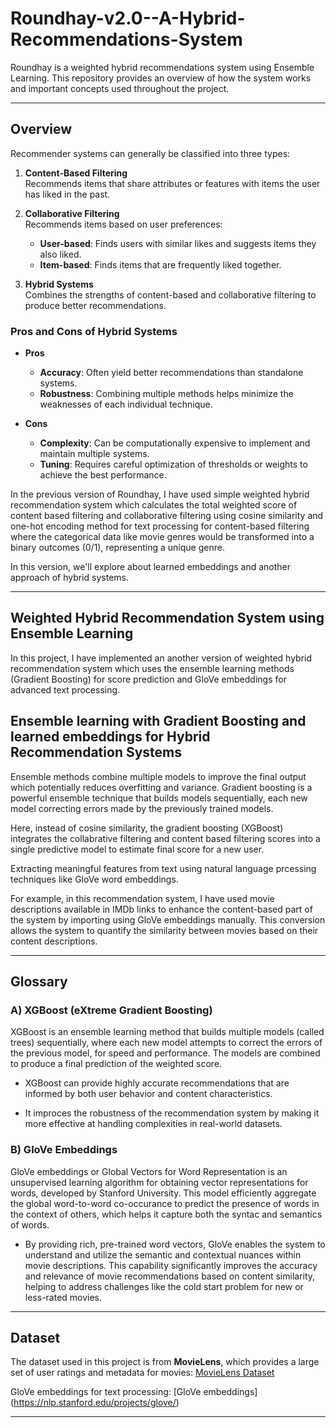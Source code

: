 # Roundhay-v2.0--A-Hybrid-Recommendations-System
Roundhay is a weighted hybrid recommendations system using Ensemble Learning. This repository provides an overview of how the system works and important concepts used throughout the project.

---

## Overview

Recommender systems can generally be classified into three types:

1. **Content-Based Filtering**  
   Recommends items that share attributes or features with items the user has liked in the past.

2. **Collaborative Filtering**  
   Recommends items based on user preferences:
   - **User-based**: Finds users with similar likes and suggests items they also liked.
   - **Item-based**: Finds items that are frequently liked together.

3. **Hybrid Systems**  
   Combines the strengths of content-based and collaborative filtering to produce better recommendations.

### Pros and Cons of Hybrid Systems

- **Pros**  
  - **Accuracy**: Often yield better recommendations than standalone systems.  
  - **Robustness**: Combining multiple methods helps minimize the weaknesses of each individual technique.

- **Cons**  
  - **Complexity**: Can be computationally expensive to implement and maintain multiple systems.  
  - **Tuning**: Requires careful optimization of thresholds or weights to achieve the best performance.


In the previous version of Roundhay, I have used simple weighted hybrid recommendation system which calculates the total weighted score of content based filtering and collaborative filtering using cosine similarity and one-hot encoding method for text processing for content-based filtering where the categorical data like movie genres would be transformed into a binary outcomes (0/1), representing a unique genre.


In this version, we'll explore about learned embeddings and another approach of hybrid systems. 

---

## Weighted Hybrid Recommendation System using Ensemble Learning

In this project, I have implemented an another version of weighted hybrid recommendation system which uses the ensemble learning methods (Gradient Boosting) for score prediction and GloVe embeddings for advanced text processing.


## Ensemble learning with Gradient Boosting and learned embeddings for Hybrid Recommendation Systems

Ensemble methods combine multiple models to improve the final output which potentially reduces overfitting and variance. Gradient boosting is a powerful ensemble technique that builds models sequentially, each new model correcting errors made by the previously trained models.

Here, instead of cosine similarity, the gradient boosting (XGBoost) integrates the collabrative filtering and content based filtering scores into a single predictive model to estimate final score for a new user.



Extracting meaningful features from text using natural language prcessing techniques like GloVe word embeddings. 

For example, in this recommendation system, I have used movie descriptions available in IMDb links to enhance the content-based part of the system by importing using GloVe embeddings manually. This conversion allows the system to quantify the similarity between movies based on their content descriptions.


---

## Glossary

### A) XGBoost (eXtreme Gradient Boosting)

XGBoost is an ensemble learning method that builds multiple models (called trees) sequentially, where each new model attempts to correct the errors of the previous model, for speed and performance. The models are combined to produce a final prediction of the weighted score.

* XGBoost can provide highly accurate recommendations that are informed by both user behavior and content characteristics.

* It improces the robustness of the recommendation system by making it more effective at handling complexities in real-world datasets.

### B) GloVe Embeddings

GloVe embeddings or Global Vectors for Word Representation is an unsupervised learning algorithm for obtaining vector representations for words, developed by Stanford University.
This model efficiently aggregate the global word-to-word co-occurance to predict the presence of words in the context of others, which helps it capture both the syntac and semantics of words.

* By providing rich, pre-trained word vectors, GloVe enables the system to understand and utilize the semantic and contextual nuances within movie descriptions. This capability significantly improves the accuracy and relevance of movie recommendations based on content similarity, helping to address challenges like the cold start problem for new or less-rated movies.

---

## Dataset

The dataset used in this project is from **MovieLens**, which provides a large set of user ratings and metadata for movies: [MovieLens Dataset](https://grouplens.org/datasets/movielens/)

GloVe embeddings for text processing: [GloVe embeddings] (https://nlp.stanford.edu/projects/glove/)

---



